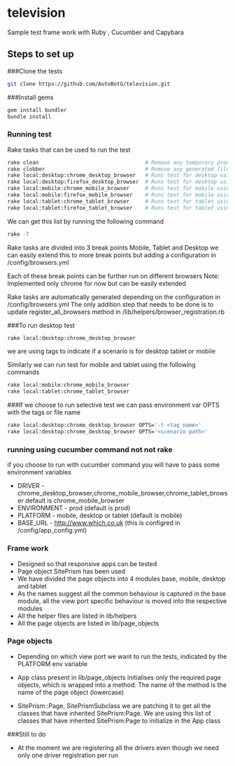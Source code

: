 # television
Sample test frame work with Ruby , Cucumber and Capybara

## Steps to set up

###Clone the tests

```bash
git clone https://github.com/AutoBotG/television.git
```

###Install gems
```bash
gem install bundler
bundle install
```

### Running test
Rake tasks that can be used to run the test
``` bash
rake clean                                  # Remove any temporary products
rake clobber                                # Remove any generated files
rake local:desktop:chrome_desktop_browser   # Runs test for desktop using ch...
rake local:desktop:firefox_desktop_browser  # Runs test for desktop using fi...
rake local:mobile:chrome_mobile_browser     # Runs test for mobile using chrome
rake local:mobile:firefox_mobile_browser    # Runs test for mobile using fir...
rake local:tablet:chrome_tablet_browser     # Runs test for tablet using chrome
rake local:tablet:firefox_tablet_browser    # Runs test for tablet using fir...
```

We can get this list by running the following command
```bash
rake -T
```
Rake tasks are divided into 3 break points Mobile, Tablet and Desktop
we can easily extend this to more break points but adding a configuration in /config/browsers.yml

Each of these break points can be further run on different browsers
Note: Implemented only chrome for now but can be easily extended

Rake tasks are automatically generated depending on the configuration in /config/browsers.yml
The only addition step that needs to be done is to update register_all_browsers method in /lib/helpers/browser_registration.rb



###To run desktop test
```bash
rake local:desktop:chrome_desktop_browser
```
we are using tags to indicate if a scenario is for desktop tablet or mobile


Similarly we can run test for mobile and tablet using the following commands

```bash
rake local:mobile:chrome_mobile_browser
rake local:tablet:chrome_tablet_browser
```

###If we choose to run selective test we can pass environment var OPTS with the tags or file name
```bash
rake local:desktop:chrome_desktop_browser OPTS='-t <tag name>'
rake local:desktop:chrome_desktop_browser OPTS='<scenario path>'
```

### running using cucumber command not not rake

if you choose to run with cucumber command you will have to pass some environment variables
* DRIVER - chrome_desktop_browser,chrome_mobile_browser,chrome_tablet_browser default is chrome_mobile_browser
* ENVIRONMENT -  prod (default is prod)
* PLATFORM - mobile, desktop or tablet (default is mobile)
* BASE_URL - http://www.which.co.uk (this is configred in /config/app_config.yml)

### Frame work
* Designed so that responsive apps can be tested
* Page object SitePrism has been used
* We have divided the page objects into 4 modules base, mobile, desktop and tablet
* As the names suggest all the common behaviour is captured in the base module, all the view port specific behaviour is moved into the respective modules
* All the helper files are listed in lib/helpers
* All the page objects are listed in lib/page_objects

### Page objects
* Depending on which view port we want to run the tests, indicated by the PLATFORM env variable
* App class present in lib/page_objects initialises only the required page objects, which is wrapped into a method.
The name of the method is the name of the page object (lowercase)

* SitePrism::Page, SitePrismSubclass we are patching it to get all the classes that have inherited SitePrism:Page.
We are using this list of classes that have inherited SitePrism:Page to initialize in the App class


###Still to do
* At the moment we are registering all the drivers even though we need only one driver registration per run



